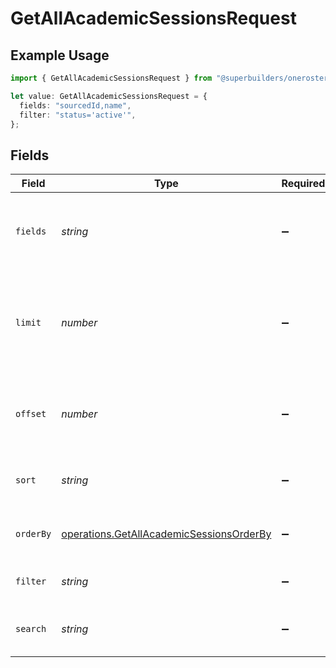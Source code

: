 # GetAllAcademicSessionsRequest

## Example Usage

```typescript
import { GetAllAcademicSessionsRequest } from "@superbuilders/oneroster/models/operations";

let value: GetAllAcademicSessionsRequest = {
  fields: "sourcedId,name",
  filter: "status='active'",
};
```

## Fields

| Field                                                                                                | Type                                                                                                 | Required                                                                                             | Description                                                                                          | Example                                                                                              |
| ---------------------------------------------------------------------------------------------------- | ---------------------------------------------------------------------------------------------------- | ---------------------------------------------------------------------------------------------------- | ---------------------------------------------------------------------------------------------------- | ---------------------------------------------------------------------------------------------------- |
| `fields`                                                                                             | *string*                                                                                             | :heavy_minus_sign:                                                                                   | Comma-separated list of fields to include in the response                                            | sourcedId,name                                                                                       |
| `limit`                                                                                              | *number*                                                                                             | :heavy_minus_sign:                                                                                   | The maximum number of items to return in the paginated response                                      | 100                                                                                                  |
| `offset`                                                                                             | *number*                                                                                             | :heavy_minus_sign:                                                                                   | The number of items to skip in the paginated response                                                | 0                                                                                                    |
| `sort`                                                                                               | *string*                                                                                             | :heavy_minus_sign:                                                                                   | The field to sort the response by                                                                    |                                                                                                      |
| `orderBy`                                                                                            | [operations.GetAllAcademicSessionsOrderBy](../../models/operations/getallacademicsessionsorderby.md) | :heavy_minus_sign:                                                                                   | The order to sort the response by                                                                    |                                                                                                      |
| `filter`                                                                                             | *string*                                                                                             | :heavy_minus_sign:                                                                                   | The filter to apply to the response                                                                  | status='active'                                                                                      |
| `search`                                                                                             | *string*                                                                                             | :heavy_minus_sign:                                                                                   | The search query to apply to the response                                                            |                                                                                                      |